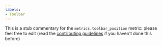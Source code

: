 ```yaml
---
labels:
- Toolbar
---
```

This is a stub commentary for the `metrics.toolbar_position` metric: please feel free to edit (read the
[contributing guidelines](https://github.com/mozilla/glean-annotations/blob/main/CONTRIBUTING.md)
if you haven't done this before)
